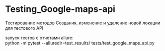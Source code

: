 # Testing_Google-maps-api

Тестирование методов Создания, изменение и удаление новой локации для тестового API 

запуск тестов с отчетами allure:          
  python -m pytest --alluredir=test_results/ tests/test_google_maps_api.py
